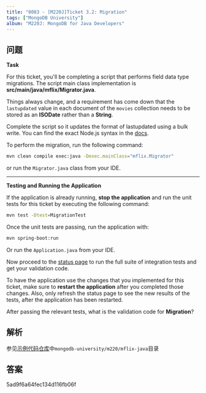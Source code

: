 ```yaml
---
title: "0083 - [M220J]Ticket 3.2: Migration"
tags: ["MongoDB University"]
album: "M220J: MongoDB for Java Developers"
---
```


## 问题

**Task**

For this ticket, you'll be completing a script that performs field data type migrations. The script main class implementation is **src/main/java/mflix/Migrator.java**.

Things always change, and a requirement has come down that the `lastupdated` value in each document of the `movies` collection needs to be stored as an **ISODate** rather than a **String**.

Complete the script so it updates the format of lastupdated using a bulk write. You can find the exact Node.js syntax in the [docs](http://mongodb.github.io/node-mongodb-native/3.1/tutorials/crud/#bulkwrite).

To perform the migration, run the following command:

```bash
mvn clean compile exec:java -Dexec.mainClass="mflix.Migrator"
```

or run the `Migrator.java` class from your IDE.

---

**Testing and Running the Application**

If the application is already running, **stop the application** and run the unit tests for this ticket by executing the following command:

```bash
mvn test -Dtest=MigrationTest
```

Once the unit tests are passing, run the application with:

```bash
mvn spring-boot:run
```

Or run the `Application.java` from your IDE.

Now proceed to the [status page](http://localhost:5000/status) to run the full suite of integration tests and get your validation code.

To have the application use the changes that you implemented for this ticket, make sure to **restart the application** after you completed those changes. Also, only refresh the status page to see the new results of the tests, after the application has been restarted.

After passing the relevant tests, what is the validation code for **Migration**?

<!--more-->

## 解析

参见[示例代码仓库](https://github.com/polybean/polybean)中`mongodb-university/m220/mflix-java`目录

## 答案

5ad9f6a64fec134d116fb06f
